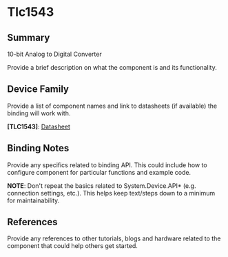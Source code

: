 ﻿# Tlc1543

## Summary

10-bit Analog to Digital Converter 

Provide a brief description on what the component is and its functionality.

## Device Family

Provide a list of component names and link to datasheets (if available) the binding will work with.

**[TLC1543]**: [Datasheet](https://www.ti.com/lit/ds/symlink/tlc1543.pdf)

## Binding Notes

Provide any specifics related to binding API.  This could include how to configure component for particular functions and example code.

**NOTE**:  Don't repeat the basics related to System.Device.API* (e.g. connection settings, etc.).  This helps keep text/steps down to a minimum for maintainability.

## References

Provide any references to other tutorials, blogs and hardware related to the component that could help others get started.
